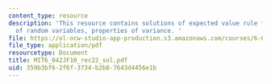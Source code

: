 ```yaml
---
content_type: resource
description: 'This resource contains solutions of expected value rule for functions
  of random variables, properties of variance. '
file: https://ol-ocw-studio-app-production.s3.amazonaws.com/courses/6-042j-mathematics-for-computer-science-fall-2010/359b3bf62f6f3734b2b87643d4456e1b_MIT6_042JF10_rec22_sol.pdf
file_type: application/pdf
resourcetype: Document
title: MIT6_042JF10_rec22_sol.pdf
uid: 359b3bf6-2f6f-3734-b2b8-7643d4456e1b
---
```

